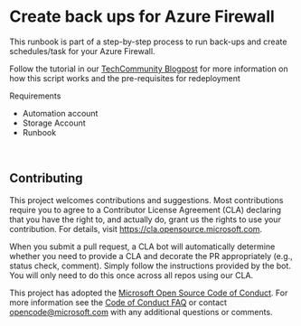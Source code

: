 # Create back ups for Azure Firewall  

This runbook is part of a step-by-step process to run back-ups and create schedules/task for your Azure Firewall.
&nbsp;


Follow the tutorial in our [TechCommunity Blogpost](https://techcommunity.microsoft.com/t5/azure-network-security-blog/runbook-to-manage-azure-firewall-back-ups/ba-p/3066035) for more information on how this script works and the pre-requisites for redeployment
&nbsp;

Requirements
- Automation account
- Storage Account
- Runbook

&nbsp;


## Contributing

This project welcomes contributions and suggestions.  Most contributions require you to agree to a
Contributor License Agreement (CLA) declaring that you have the right to, and actually do, grant us
the rights to use your contribution. For details, visit https://cla.opensource.microsoft.com.

When you submit a pull request, a CLA bot will automatically determine whether you need to provide
a CLA and decorate the PR appropriately (e.g., status check, comment). Simply follow the instructions
provided by the bot. You will only need to do this once across all repos using our CLA.

This project has adopted the [Microsoft Open Source Code of Conduct](https://opensource.microsoft.com/codeofconduct/).
For more information see the [Code of Conduct FAQ](https://opensource.microsoft.com/codeofconduct/faq/) or
contact [opencode@microsoft.com](mailto:opencode@microsoft.com) with any additional questions or comments.
